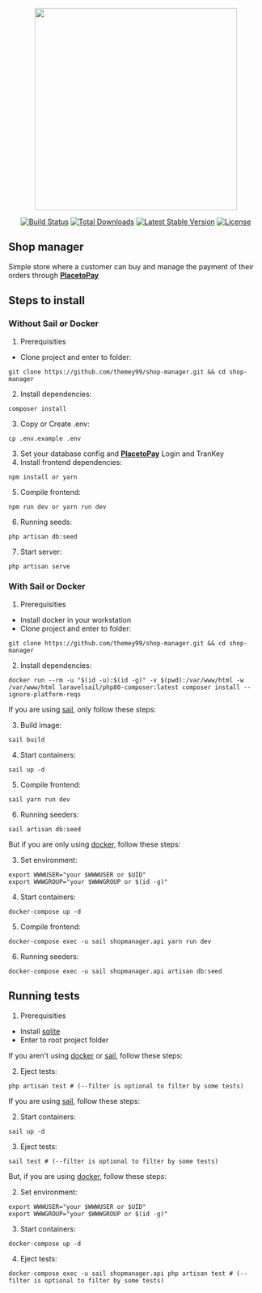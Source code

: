 <p align="center"><a href="https://laravel.com" target="_blank"><img src="https://raw.githubusercontent.com/laravel/art/master/logo-lockup/5%20SVG/2%20CMYK/1%20Full%20Color/laravel-logolockup-cmyk-red.svg" width="400"></a></p>

<p align="center">
<a href="https://travis-ci.org/laravel/framework"><img src="https://travis-ci.org/laravel/framework.svg" alt="Build Status"></a>
<a href="https://packagist.org/packages/laravel/framework"><img src="https://img.shields.io/packagist/dt/laravel/framework" alt="Total Downloads"></a>
<a href="https://packagist.org/packages/laravel/framework"><img src="https://img.shields.io/packagist/v/laravel/framework" alt="Latest Stable Version"></a>
<a href="https://packagist.org/packages/laravel/framework"><img src="https://img.shields.io/packagist/l/laravel/framework" alt="License"></a>
</p>

## Shop manager

Simple store where a customer can buy and manage the payment of their orders through **[PlacetoPay](https://placetopay.github.io/web-checkout-api-docs)**

## Steps to install

### Without Sail or Docker

1. Prerequisities

- Clone project and enter to folder:
```
git clone https://github.com/themey99/shop-manager.git && cd shop-manager
```
2. Install dependencies:
```
composer install
```
3. Copy or Create .env:
```
cp .env.example .env
```
3. Set your database config and **[PlacetoPay](https://placetopay.github.io/web-checkout-api-docs)** Login and TranKey
4. Install frontend dependencies:
```
npm install or yarn
```
5. Compile frontend:
```
npm run dev or yarn run dev
```
6. Running seeds:
```
php artisan db:seed
```
7. Start server:
```
php artisan serve
```

### With Sail or Docker

1. Prerequisities

- Install docker in your workstation
- Clone project and enter to folder:
```
git clone https://github.com/themey99/shop-manager.git && cd shop-manager
```
2. Install dependencies:
```
docker run --rm -u "$(id -u):$(id -g)" -v $(pwd):/var/www/html -w /var/www/html laravelsail/php80-composer:latest composer install --ignore-platform-reqs
```

If you are using [sail](https://laravel.com/docs/8.x/sail), only follow these steps:

3. Build image:
```
sail build
```
4. Start containers:
```
sail up -d
```
5. Compile frontend:
```
sail yarn run dev
```
6. Running seeders:
```
sail artisan db:seed
```

But if you are only using [docker](https://docs.docker.com/get-started/), follow these steps:

3. Set environment:
```
export WWWUSER="your $WWWUSER or $UID"
export WWWGROUP="your $WWWGROUP or $(id -g)"
```
4. Start containers:
```
docker-compose up -d
```
5. Compile frontend:
```
docker-compose exec -u sail shopmanager.api yarn run dev
```
6. Running seeders:
```
docker-compose exec -u sail shopmanager.api artisan db:seed
```

## Running tests

1. Prerequisities

- Install [sqlite](https://www.sqlite.org/download.html)
- Enter to root project folder

If you aren't using [docker](https://docs.docker.com/get-started/) or [sail](https://laravel.com/docs/8.x/sail), follow these steps:

2. Eject tests:
```
php artisan test # (--filter is optional to filter by some tests)
```

If you are using [sail](https://laravel.com/docs/8.x/sail), follow these steps:

2. Start containers:
```
sail up -d
```
3. Eject tests:
```
sail test # (--filter is optional to filter by some tests)
```

But, if you are using [docker](https://docs.docker.com/get-started/), follow these steps:

2. Set environment:
```
export WWWUSER="your $WWWUSER or $UID"
export WWWGROUP="your $WWWGROUP or $(id -g)"
```
3. Start containers:
```
docker-compose up -d
```
4. Eject tests:
```
docker-compose exec -u sail shopmanager.api php artisan test # (--filter is optional to filter by some tests)
```